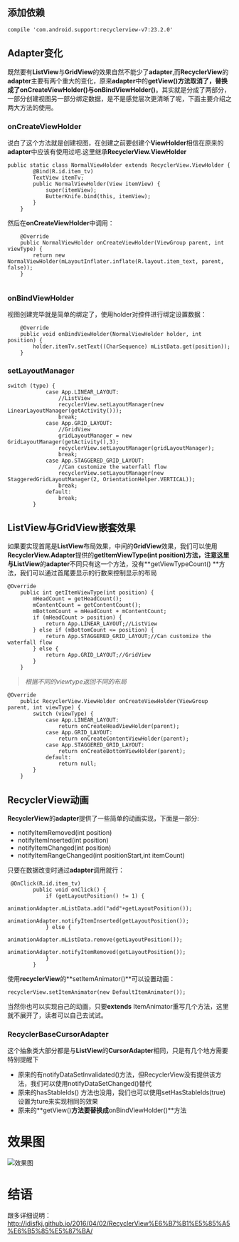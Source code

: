 ## 添加依赖

```
compile 'com.android.support:recyclerview-v7:23.2.0'
```

## Adapter变化

既然要有**ListView**与**GridView**的效果自然不能少了**adapter**,而**RecyclerView**的**adapter**主要有两个重大的变化，原来**adapter**中的**getView()**方法取消了，替换成了**onCreateViewHolder()**与**onBindViewHolder()**。其实就是分成了两部分，一部分创建视图另一部分绑定数据，是不是感觉层次更清晰了呢，下面主要介绍之两大方法的使用。
### onCreateViewHolder
说白了这个方法就是创建视图，在创建之前要创建个**ViewHolder**相信在原来的**adapter**中应该有使用过吧.这里继承**RecyclerView.ViewHolder**

```
public static class NormalViewHolder extends RecyclerView.ViewHolder {
        @Bind(R.id.item_tv)
        TextView itemTv;
        public NormalViewHolder(View itemView) {
            super(itemView);
            ButterKnife.bind(this, itemView);
        }
    }   
```

然后在**onCreateViewHolder**中调用：

```
	@Override
    public NormalViewHolder onCreateViewHolder(ViewGroup parent, int viewType) {
        return new NormalViewHolder(mLayoutInflater.inflate(R.layout.item_text, parent, false));
    }
    
```
### onBindViewHolder
视图创建完毕就是简单的绑定了，使用holder对控件进行绑定设置数据：

```
    @Override
    public void onBindViewHolder(NormalViewHolder holder, int position) {
        holder.itemTv.setText((CharSequence) mListData.get(position));
    }
```

### setLayoutManager

```
switch (type) {
            case App.LINEAR_LAYOUT:
            	//ListView
                recyclerView.setLayoutManager(new LinearLayoutManager(getActivity()));
                break;
            case App.GRID_LAYOUT:
            	//GridView
                gridLayoutManager = new GridLayoutManager(getActivity(),3);
                recyclerView.setLayoutManager(gridLayoutManager);
                break;                
            case App.STAGGERED_GRID_LAYOUT:
            	//Can customize the waterfall flow
                recyclerView.setLayoutManager(new StaggeredGridLayoutManager(2, OrientationHelper.VERTICAL));
                break;
            default:
                break;
        }
```

## ListView与GridView嵌套效果
如果要实现首尾是**ListView**布局效果，中间的**GridView**效果，我们可以使用**RecyclerView.Adapter**提供的**getItemViewType(int position)**方法，注意这里与**ListView**的**adapter**不同只有这一个方法，没有**getViewTypeCount() **方法，我们可以通过首尾要显示的行数来控制显示的布局

```
@Override
    public int getItemViewType(int position) {
        mHeadCount = getHeadCount();
        mContentCount = getContentCount();
        mBottomCount = mHeadCount + mContentCount;
        if (mHeadCount > position) {
            return App.LINEAR_LAYOUT;//ListView
        } else if (mBottomCount <= position) {
            return App.STAGGERED_GRID_LAYOUT;//Can customize the waterfall flow
        } else {
            return App.GRID_LAYOUT;//GridView
        }
    }

```

>*根据不同的viewtype返回不同的布局*


```
@Override
    public RecyclerView.ViewHolder onCreateViewHolder(ViewGroup parent, int viewType) {
        switch (viewType) {
            case App.LINEAR_LAYOUT:
                return onCreateHeadViewHolder(parent);
            case App.GRID_LAYOUT:
                return onCreateContentViewHolder(parent);
            case App.STAGGERED_GRID_LAYOUT:
                return onCreateBottomViewHolder(parent);
            default:
                return null;
        }
    }
```

## RecyclerView动画
**RecyclerView**的**adapter**提供了一些简单的动画实现，下面是一部分:

* notifyItemRemoved(int position)
* notifyItemInserted(int position)
* notifyItemChanged(int position)
* notifyItemRangeChanged(int positionStart,int itemCount)

只要在数据改变时通过**adapter**调用就行：

```
 @OnClick(R.id.item_tv)
        public void onClick() {
            if (getLayoutPosition() != 1) {
                animationAdapter.mListData.add("add"+getLayoutPosition());
                animationAdapter.notifyItemInserted(getLayoutPosition());
            } else {
                animationAdapter.mListData.remove(getLayoutPosition());
                animationAdapter.notifyItemRemoved(getLayoutPosition());
            }
        }
```

使用**recyclerView**的**setItemAnimator()**可以设置动画：

```
recyclerView.setItemAnimator(new DefaultItemAnimator());
```

当然你也可以实现自己的动画，只要**extends** ItemAnimator重写几个方法，这里就不展开了，读者可以自己去试试。


### RecyclerBaseCursorAdapter
这个抽象类大部分都是与**ListView**的**CursorAdapter**相同，只是有几个地方需要特别提醒下

* 原来的有notifyDataSetInvalidated()方法，但RecyclerView没有提供该方法，我们可以使用notifyDataSetChanged()替代
* 原来的hasStableIds() 方法也没用，我们也可以使用setHasStableIds(true)设置为ture来实现相同的效果
* 原来的**getView()**方法要替换成**onBindViewHolder()**方法

# 效果图

![效果图](http://github.com/idisfkj/RecyclerView/raw/master/image/RecyclerView.gif)

# 结语

跟多详细说明：http://idisfkj.github.io/2016/04/02/RecyclerView%E6%B7%B1%E5%85%A5%E6%B5%85%E5%87%BA/

